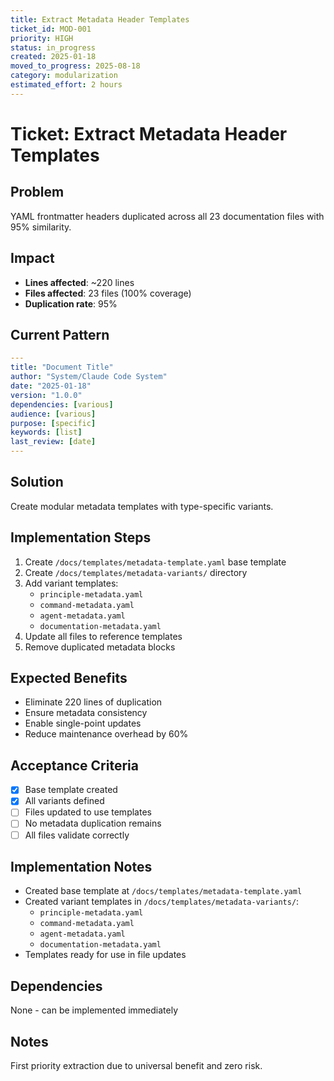 ```yaml
---
title: Extract Metadata Header Templates
ticket_id: MOD-001
priority: HIGH
status: in_progress
created: 2025-01-18
moved_to_progress: 2025-08-18
category: modularization
estimated_effort: 2 hours
---
```


# Ticket: Extract Metadata Header Templates

## Problem
YAML frontmatter headers duplicated across all 23 documentation files with 95% similarity.

## Impact
- **Lines affected**: ~220 lines
- **Files affected**: 23 files (100% coverage)
- **Duplication rate**: 95%

## Current Pattern
```yaml
---
title: "Document Title"
author: "System/Claude Code System"
date: "2025-01-18"
version: "1.0.0"
dependencies: [various]
audience: [various]
purpose: [specific]
keywords: [list]
last_review: [date]
---
```

## Solution
Create modular metadata templates with type-specific variants.

## Implementation Steps
1. Create `/docs/templates/metadata-template.yaml` base template
2. Create `/docs/templates/metadata-variants/` directory
3. Add variant templates:
   - `principle-metadata.yaml`
   - `command-metadata.yaml`
   - `agent-metadata.yaml`
   - `documentation-metadata.yaml`
4. Update all files to reference templates
5. Remove duplicated metadata blocks

## Expected Benefits
- Eliminate 220 lines of duplication
- Ensure metadata consistency
- Enable single-point updates
- Reduce maintenance overhead by 60%

## Acceptance Criteria
- [x] Base template created
- [x] All variants defined
- [ ] Files updated to use templates
- [ ] No metadata duplication remains
- [ ] All files validate correctly

## Implementation Notes
- Created base template at `/docs/templates/metadata-template.yaml`
- Created variant templates in `/docs/templates/metadata-variants/`:
  - `principle-metadata.yaml`
  - `command-metadata.yaml`
  - `agent-metadata.yaml`
  - `documentation-metadata.yaml`
- Templates ready for use in file updates

## Dependencies
None - can be implemented immediately

## Notes
First priority extraction due to universal benefit and zero risk.